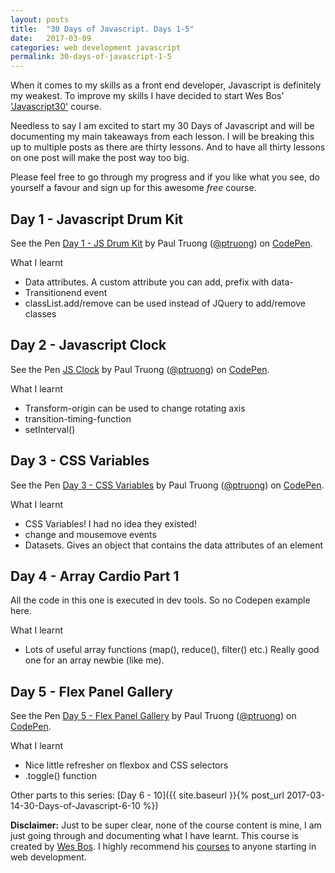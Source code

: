 ```yaml
---
layout: posts
title:  "30 Days of Javascript. Days 1-5"
date:   2017-03-09
categories: web development javascript
permalink: 30-days-of-javascript-1-5
---
```

When it comes to my skills as a front end developer, Javascript is definitely my weakest. To improve my skills I have decided to start Wes Bos' ['Javascript30'](https://javascript30.com/) course. 

Needless to say I am excited to start my 30 Days of Javascript and will be documenting my main takeaways from each lesson. I will be breaking this up to multiple posts as there are thirty lessons. And to have all thirty lessons on one post will make the post way too big.

Please feel free to go through my progress and if you like what you see, do yourself a favour and sign up for this awesome *free* course.

## Day 1 - Javascript Drum Kit

<p data-height="328" data-theme-id="dark" data-slug-hash="b18a9380de9938838ec521e4d702ca50" data-default-tab="result" data-user="ptruong" data-embed-version="2" data-pen-title="Day 1 - JS Drum Kit" class="codepen">See the Pen <a href="https://codepen.io/ptruong/pen/b18a9380de9938838ec521e4d702ca50/">Day 1 - JS Drum Kit</a> by Paul Truong (<a href="http://codepen.io/ptruong">@ptruong</a>) on <a href="http://codepen.io">CodePen</a>.</p>
<script async src="https://production-assets.codepen.io/assets/embed/ei.js"></script>

What I learnt
*   Data attributes. A custom attribute you can add, prefix with data-
*   Transitionend event
*   classList.add/remove can be used instead of JQuery to add/remove classes

## Day 2 - Javascript Clock

<p data-height="526" data-theme-id="dark" data-slug-hash="b7a09f64400f3bb8ba61b14bab3ba22c" data-default-tab="result" data-user="ptruong" data-embed-version="2" data-pen-title="JS Clock" class="codepen">See the Pen <a href="https://codepen.io/ptruong/pen/b7a09f64400f3bb8ba61b14bab3ba22c/">JS Clock</a> by Paul Truong (<a href="http://codepen.io/ptruong">@ptruong</a>) on <a href="http://codepen.io">CodePen</a>.</p>
<script async src="https://production-assets.codepen.io/assets/embed/ei.js"></script>

What I learnt
*   Transform-origin can be used to change rotating axis
*   transition-timing-function
*   setInterval()

## Day 3 - CSS Variables

<p data-height="631" data-theme-id="dark" data-slug-hash="ee16344c6216f13e9da0d3e8e8b8f2ea" data-default-tab="result" data-user="ptruong" data-embed-version="2" data-pen-title="Day 3 - CSS Variables" class="codepen">See the Pen <a href="https://codepen.io/ptruong/pen/ee16344c6216f13e9da0d3e8e8b8f2ea/">Day 3 - CSS Variables</a> by Paul Truong (<a href="http://codepen.io/ptruong">@ptruong</a>) on <a href="http://codepen.io">CodePen</a>.</p>
<script async src="https://production-assets.codepen.io/assets/embed/ei.js"></script>

What I learnt
*   CSS Variables! I had no idea they existed!
*   change and mousemove events
*   Datasets. Gives an object that contains the data attributes of an element

## Day 4 - Array Cardio Part 1

All the code in this one is executed in dev tools. So no Codepen example here.

What I learnt
*   Lots of useful array functions (map(), reduce(), filter() etc.) Really good one for an array newbie (like me).

## Day 5 - Flex Panel Gallery

<p data-height="434" data-theme-id="dark" data-slug-hash="RpZPgr" data-default-tab="result" data-user="ptruong" data-embed-version="2" data-pen-title="Day 5 - Flex Panel Gallery" class="codepen">See the Pen <a href="https://codepen.io/ptruong/pen/RpZPgr/">Day 5 - Flex Panel Gallery</a> by Paul Truong (<a href="http://codepen.io/ptruong">@ptruong</a>) on <a href="http://codepen.io">CodePen</a>.</p>
<script async src="https://production-assets.codepen.io/assets/embed/ei.js"></script>

What I learnt
*   Nice little refresher on flexbox and CSS selectors
*   .toggle() function   

Other parts to this series:
[Day 6 - 10]({{ site.baseurl }}{% post_url 2017-03-14-30-Days-of-Javascript-6-10 %})

**Disclaimer:** Just to be super clear, none of the course content is mine, I am just going through and documenting what I have learnt. This course is created by [Wes Bos](http://wesbos.com/). I highly recommend his [courses](http://wesbos.com/courses/) to anyone starting in web development.
